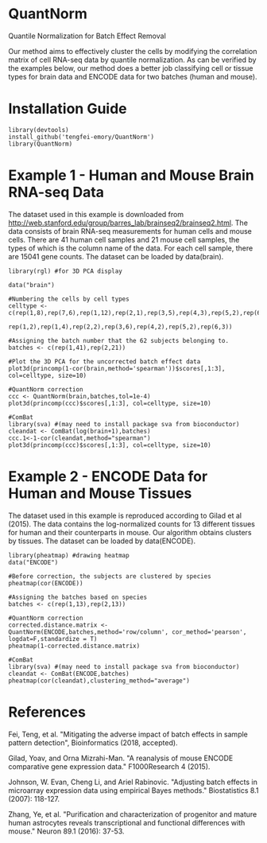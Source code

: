 # QuantNorm
Quantile Normalization for Batch Effect Removal

Our method aims to effectively cluster the cells by modifying the correlation matrix of cell RNA-seq data by quantile normalization. As can be verified by the examples below, our method does a better job classifying cell or tissue types for brain data and ENCODE data for two batches (human and mouse).

# Installation Guide
```{r}
library(devtools)
install_github('tengfei-emory/QuantNorm')
library(QuantNorm)
```


# Example 1 - Human and Mouse Brain RNA-seq Data

The dataset used in this example is downloaded from http://web.stanford.edu/group/barres_lab/brainseq2/brainseq2.html. The data consists of brain RNA-seq measurements for human cells and mouse cells. There are 41 human cell samples and 21 mouse cell samples, the types of which is the column name of the data. For each cell sample, there are 15041 gene counts. The dataset can be loaded by data(brain).

```{r}
library(rgl) #for 3D PCA display

data("brain")

#Numbering the cells by cell types
celltype <- c(rep(1,8),rep(7,6),rep(1,12),rep(2,1),rep(3,5),rep(4,3),rep(5,2),rep(6,4),
              rep(1,2),rep(1,4),rep(2,2),rep(3,6),rep(4,2),rep(5,2),rep(6,3))

#Assigning the batch number that the 62 subjects belonging to.
batches <- c(rep(1,41),rep(2,21))

#Plot the 3D PCA for the uncorrected batch effect data
plot3d(princomp(1-cor(brain,method='spearman'))$scores[,1:3], col=celltype, size=10)

#QuantNorm correction
ccc <- QuantNorm(brain,batches,tol=1e-4)
plot3d(princomp(ccc)$scores[,1:3], col=celltype, size=10)

#ComBat
library(sva) #(may need to install package sva from bioconductor)
cleandat <- ComBat(log(brain+1),batches)
ccc.1<-1-cor(cleandat,method="spearman")
plot3d(princomp(ccc)$scores[,1:3], col=celltype, size=10)
```

# Example 2 - ENCODE Data for Human and Mouse Tissues
The dataset used in this example is reproduced according to Gilad et al (2015). The data contains the log-normalized counts for 13 different tissues for human and their counterparts in mouse. Our algorithm obtains clusters by tissues. The dataset can be loaded by data(ENCODE).

```{r}
library(pheatmap) #drawing heatmap
data("ENCODE")

#Before correction, the subjects are clustered by species
pheatmap(cor(ENCODE))

#Assigning the batches based on species
batches <- c(rep(1,13),rep(2,13))

#QuantNorm correction
corrected.distance.matrix <- QuantNorm(ENCODE,batches,method='row/column', cor_method='pearson', logdat=F,standardize = T)
pheatmap(1-corrected.distance.matrix)

#ComBat
library(sva) #(may need to install package sva from bioconductor)
cleandat <- ComBat(ENCODE,batches)
pheatmap(cor(cleandat),clustering_method="average")
```

# References

Fei, Teng, et al. "Mitigating the adverse impact of batch effects in sample pattern detection", Bioinformatics (2018, accepted).

Gilad, Yoav, and Orna Mizrahi-Man. "A reanalysis of mouse ENCODE comparative gene expression data." F1000Research 4 (2015).

Johnson, W. Evan, Cheng Li, and Ariel Rabinovic. "Adjusting batch effects in microarray expression data using empirical Bayes methods." Biostatistics 8.1 (2007): 118-127.

Zhang, Ye, et al. "Purification and characterization of progenitor and mature human astrocytes reveals transcriptional and functional differences with mouse." Neuron 89.1 (2016): 37-53.


